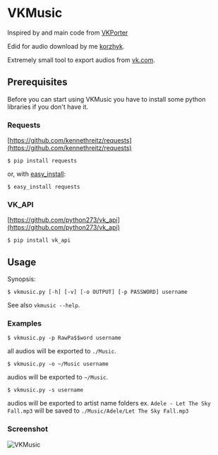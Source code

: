 VKMusic
========

Inspired by and main code from [VKPorter](https://github.com/amka/VKPorter)

Edid for audio download by me [korzhyk](https://github.com/korzhyk).

Extremely small tool to export audios from [vk.com](https://vk.com).


## Prerequisites

Before you can start using VKMusic you have to install some python libraries if you don't have it.

### Requests

[https://github.com/kennethreitz/requests](https://github.com/kennethreitz/requests)

    $ pip install requests

or, with [easy_install](http://pypi.python.org/pypi/setuptools):

    $ easy_install requests

### VK_API
[https://github.com/python273/vk_api](https://github.com/python273/vk_api)

    $ pip install vk_api

## Usage

Synopsis:

    $ vkmusic.py [-h] [-v] [-o OUTPUT] [-p PASSWORD] username

See also `vkmusic --help`.

### Examples

    $ vkmusic.py -p RawPa$$word username
    
all audios will be exported to `./Music`.

    $ vkmusic.py -o ~/Music username
    
audios will be exported to `~/Music`.

    $ vkmusic.py -s username

audios will be exported to artist name folders ex. `Adele - Let The Sky Fall.mp3` will be saved to `./Music/Adele/Let The Sky Fall.mp3`

### Screenshot
![VKMusic](http://korzhyk.github.com/VKMusic/images/terminal.png)
